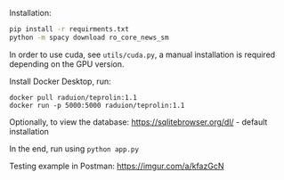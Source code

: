 Installation:
```bash
pip install -r requirments.txt
python -m spacy download ro_core_news_sm
```

In order to use cuda, see `utils/cuda.py`, a manual installation is required depending on the GPU version.

Install Docker Desktop, run:
```
docker pull raduion/teprolin:1.1
docker run -p 5000:5000 raduion/teprolin:1.1
```

Optionally, to view the database:
https://sqlitebrowser.org/dl/ - default installation

In the end, run using ```python app.py```

Testing example in Postman: https://imgur.com/a/kfazGcN
